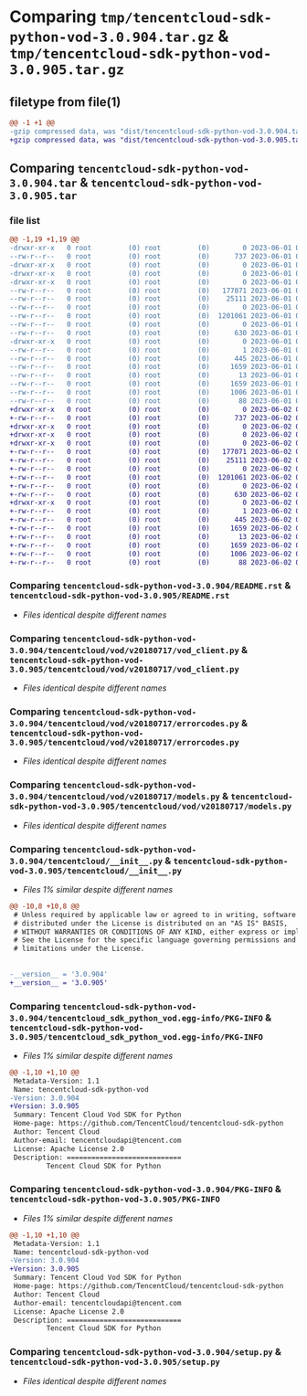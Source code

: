 # Comparing `tmp/tencentcloud-sdk-python-vod-3.0.904.tar.gz` & `tmp/tencentcloud-sdk-python-vod-3.0.905.tar.gz`

## filetype from file(1)

```diff
@@ -1 +1 @@
-gzip compressed data, was "dist/tencentcloud-sdk-python-vod-3.0.904.tar", last modified: Thu Jun  1 02:50:47 2023, max compression
+gzip compressed data, was "dist/tencentcloud-sdk-python-vod-3.0.905.tar", last modified: Fri Jun  2 00:43:54 2023, max compression
```

## Comparing `tencentcloud-sdk-python-vod-3.0.904.tar` & `tencentcloud-sdk-python-vod-3.0.905.tar`

### file list

```diff
@@ -1,19 +1,19 @@
-drwxr-xr-x   0 root         (0) root         (0)        0 2023-06-01 02:50:47.000000 tencentcloud-sdk-python-vod-3.0.904/
--rw-r--r--   0 root         (0) root         (0)      737 2023-06-01 02:50:47.000000 tencentcloud-sdk-python-vod-3.0.904/README.rst
-drwxr-xr-x   0 root         (0) root         (0)        0 2023-06-01 02:50:47.000000 tencentcloud-sdk-python-vod-3.0.904/tencentcloud/
-drwxr-xr-x   0 root         (0) root         (0)        0 2023-06-01 02:50:47.000000 tencentcloud-sdk-python-vod-3.0.904/tencentcloud/vod/
-drwxr-xr-x   0 root         (0) root         (0)        0 2023-06-01 02:50:47.000000 tencentcloud-sdk-python-vod-3.0.904/tencentcloud/vod/v20180717/
--rw-r--r--   0 root         (0) root         (0)   177071 2023-06-01 02:50:47.000000 tencentcloud-sdk-python-vod-3.0.904/tencentcloud/vod/v20180717/vod_client.py
--rw-r--r--   0 root         (0) root         (0)    25111 2023-06-01 02:50:47.000000 tencentcloud-sdk-python-vod-3.0.904/tencentcloud/vod/v20180717/errorcodes.py
--rw-r--r--   0 root         (0) root         (0)        0 2023-06-01 02:50:47.000000 tencentcloud-sdk-python-vod-3.0.904/tencentcloud/vod/v20180717/__init__.py
--rw-r--r--   0 root         (0) root         (0)  1201061 2023-06-01 02:50:47.000000 tencentcloud-sdk-python-vod-3.0.904/tencentcloud/vod/v20180717/models.py
--rw-r--r--   0 root         (0) root         (0)        0 2023-06-01 02:50:47.000000 tencentcloud-sdk-python-vod-3.0.904/tencentcloud/vod/__init__.py
--rw-r--r--   0 root         (0) root         (0)      630 2023-06-01 02:50:47.000000 tencentcloud-sdk-python-vod-3.0.904/tencentcloud/__init__.py
-drwxr-xr-x   0 root         (0) root         (0)        0 2023-06-01 02:50:47.000000 tencentcloud-sdk-python-vod-3.0.904/tencentcloud_sdk_python_vod.egg-info/
--rw-r--r--   0 root         (0) root         (0)        1 2023-06-01 02:50:47.000000 tencentcloud-sdk-python-vod-3.0.904/tencentcloud_sdk_python_vod.egg-info/dependency_links.txt
--rw-r--r--   0 root         (0) root         (0)      445 2023-06-01 02:50:47.000000 tencentcloud-sdk-python-vod-3.0.904/tencentcloud_sdk_python_vod.egg-info/SOURCES.txt
--rw-r--r--   0 root         (0) root         (0)     1659 2023-06-01 02:50:47.000000 tencentcloud-sdk-python-vod-3.0.904/tencentcloud_sdk_python_vod.egg-info/PKG-INFO
--rw-r--r--   0 root         (0) root         (0)       13 2023-06-01 02:50:47.000000 tencentcloud-sdk-python-vod-3.0.904/tencentcloud_sdk_python_vod.egg-info/top_level.txt
--rw-r--r--   0 root         (0) root         (0)     1659 2023-06-01 02:50:47.000000 tencentcloud-sdk-python-vod-3.0.904/PKG-INFO
--rw-r--r--   0 root         (0) root         (0)     1006 2023-06-01 02:50:47.000000 tencentcloud-sdk-python-vod-3.0.904/setup.py
--rw-r--r--   0 root         (0) root         (0)       88 2023-06-01 02:50:47.000000 tencentcloud-sdk-python-vod-3.0.904/setup.cfg
+drwxr-xr-x   0 root         (0) root         (0)        0 2023-06-02 00:43:54.000000 tencentcloud-sdk-python-vod-3.0.905/
+-rw-r--r--   0 root         (0) root         (0)      737 2023-06-02 00:43:54.000000 tencentcloud-sdk-python-vod-3.0.905/README.rst
+drwxr-xr-x   0 root         (0) root         (0)        0 2023-06-02 00:43:54.000000 tencentcloud-sdk-python-vod-3.0.905/tencentcloud/
+drwxr-xr-x   0 root         (0) root         (0)        0 2023-06-02 00:43:54.000000 tencentcloud-sdk-python-vod-3.0.905/tencentcloud/vod/
+drwxr-xr-x   0 root         (0) root         (0)        0 2023-06-02 00:43:54.000000 tencentcloud-sdk-python-vod-3.0.905/tencentcloud/vod/v20180717/
+-rw-r--r--   0 root         (0) root         (0)   177071 2023-06-02 00:43:54.000000 tencentcloud-sdk-python-vod-3.0.905/tencentcloud/vod/v20180717/vod_client.py
+-rw-r--r--   0 root         (0) root         (0)    25111 2023-06-02 00:43:54.000000 tencentcloud-sdk-python-vod-3.0.905/tencentcloud/vod/v20180717/errorcodes.py
+-rw-r--r--   0 root         (0) root         (0)        0 2023-06-02 00:43:54.000000 tencentcloud-sdk-python-vod-3.0.905/tencentcloud/vod/v20180717/__init__.py
+-rw-r--r--   0 root         (0) root         (0)  1201061 2023-06-02 00:43:54.000000 tencentcloud-sdk-python-vod-3.0.905/tencentcloud/vod/v20180717/models.py
+-rw-r--r--   0 root         (0) root         (0)        0 2023-06-02 00:43:54.000000 tencentcloud-sdk-python-vod-3.0.905/tencentcloud/vod/__init__.py
+-rw-r--r--   0 root         (0) root         (0)      630 2023-06-02 00:43:54.000000 tencentcloud-sdk-python-vod-3.0.905/tencentcloud/__init__.py
+drwxr-xr-x   0 root         (0) root         (0)        0 2023-06-02 00:43:54.000000 tencentcloud-sdk-python-vod-3.0.905/tencentcloud_sdk_python_vod.egg-info/
+-rw-r--r--   0 root         (0) root         (0)        1 2023-06-02 00:43:54.000000 tencentcloud-sdk-python-vod-3.0.905/tencentcloud_sdk_python_vod.egg-info/dependency_links.txt
+-rw-r--r--   0 root         (0) root         (0)      445 2023-06-02 00:43:54.000000 tencentcloud-sdk-python-vod-3.0.905/tencentcloud_sdk_python_vod.egg-info/SOURCES.txt
+-rw-r--r--   0 root         (0) root         (0)     1659 2023-06-02 00:43:54.000000 tencentcloud-sdk-python-vod-3.0.905/tencentcloud_sdk_python_vod.egg-info/PKG-INFO
+-rw-r--r--   0 root         (0) root         (0)       13 2023-06-02 00:43:54.000000 tencentcloud-sdk-python-vod-3.0.905/tencentcloud_sdk_python_vod.egg-info/top_level.txt
+-rw-r--r--   0 root         (0) root         (0)     1659 2023-06-02 00:43:54.000000 tencentcloud-sdk-python-vod-3.0.905/PKG-INFO
+-rw-r--r--   0 root         (0) root         (0)     1006 2023-06-02 00:43:54.000000 tencentcloud-sdk-python-vod-3.0.905/setup.py
+-rw-r--r--   0 root         (0) root         (0)       88 2023-06-02 00:43:54.000000 tencentcloud-sdk-python-vod-3.0.905/setup.cfg
```

### Comparing `tencentcloud-sdk-python-vod-3.0.904/README.rst` & `tencentcloud-sdk-python-vod-3.0.905/README.rst`

 * *Files identical despite different names*

### Comparing `tencentcloud-sdk-python-vod-3.0.904/tencentcloud/vod/v20180717/vod_client.py` & `tencentcloud-sdk-python-vod-3.0.905/tencentcloud/vod/v20180717/vod_client.py`

 * *Files identical despite different names*

### Comparing `tencentcloud-sdk-python-vod-3.0.904/tencentcloud/vod/v20180717/errorcodes.py` & `tencentcloud-sdk-python-vod-3.0.905/tencentcloud/vod/v20180717/errorcodes.py`

 * *Files identical despite different names*

### Comparing `tencentcloud-sdk-python-vod-3.0.904/tencentcloud/vod/v20180717/models.py` & `tencentcloud-sdk-python-vod-3.0.905/tencentcloud/vod/v20180717/models.py`

 * *Files identical despite different names*

### Comparing `tencentcloud-sdk-python-vod-3.0.904/tencentcloud/__init__.py` & `tencentcloud-sdk-python-vod-3.0.905/tencentcloud/__init__.py`

 * *Files 1% similar despite different names*

```diff
@@ -10,8 +10,8 @@
 # Unless required by applicable law or agreed to in writing, software
 # distributed under the License is distributed on an "AS IS" BASIS,
 # WITHOUT WARRANTIES OR CONDITIONS OF ANY KIND, either express or implied.
 # See the License for the specific language governing permissions and
 # limitations under the License.
 
 
-__version__ = '3.0.904'
+__version__ = '3.0.905'
```

### Comparing `tencentcloud-sdk-python-vod-3.0.904/tencentcloud_sdk_python_vod.egg-info/PKG-INFO` & `tencentcloud-sdk-python-vod-3.0.905/tencentcloud_sdk_python_vod.egg-info/PKG-INFO`

 * *Files 1% similar despite different names*

```diff
@@ -1,10 +1,10 @@
 Metadata-Version: 1.1
 Name: tencentcloud-sdk-python-vod
-Version: 3.0.904
+Version: 3.0.905
 Summary: Tencent Cloud Vod SDK for Python
 Home-page: https://github.com/TencentCloud/tencentcloud-sdk-python
 Author: Tencent Cloud
 Author-email: tencentcloudapi@tencent.com
 License: Apache License 2.0
 Description: ============================
         Tencent Cloud SDK for Python
```

### Comparing `tencentcloud-sdk-python-vod-3.0.904/PKG-INFO` & `tencentcloud-sdk-python-vod-3.0.905/PKG-INFO`

 * *Files 1% similar despite different names*

```diff
@@ -1,10 +1,10 @@
 Metadata-Version: 1.1
 Name: tencentcloud-sdk-python-vod
-Version: 3.0.904
+Version: 3.0.905
 Summary: Tencent Cloud Vod SDK for Python
 Home-page: https://github.com/TencentCloud/tencentcloud-sdk-python
 Author: Tencent Cloud
 Author-email: tencentcloudapi@tencent.com
 License: Apache License 2.0
 Description: ============================
         Tencent Cloud SDK for Python
```

### Comparing `tencentcloud-sdk-python-vod-3.0.904/setup.py` & `tencentcloud-sdk-python-vod-3.0.905/setup.py`

 * *Files identical despite different names*

